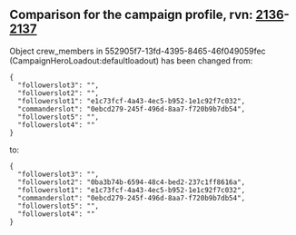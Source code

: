 ## Comparison for the campaign profile, rvn: [2136](https://github.com/PRO100KatYT/FortniteProfileRevisions/tree/main/profiles/campaign/2136%20campaign.json)-[2137](https://github.com/PRO100KatYT/FortniteProfileRevisions/tree/main/profiles/campaign/2137%20campaign.json)

Object crew_members in 552905f7-13fd-4395-8465-46f049059fec (CampaignHeroLoadout:defaultloadout) has been changed from:

```
{
  "followerslot3": "",
  "followerslot2": "",
  "followerslot1": "e1c73fcf-4a43-4ec5-b952-1e1c92f7c032",
  "commanderslot": "0ebcd279-245f-496d-8aa7-f720b9b7db54",
  "followerslot5": "",
  "followerslot4": ""
}
```

to:

```
{
  "followerslot3": "",
  "followerslot2": "0ba3b74b-6594-48c4-bed2-237c1ff8616a",
  "followerslot1": "e1c73fcf-4a43-4ec5-b952-1e1c92f7c032",
  "commanderslot": "0ebcd279-245f-496d-8aa7-f720b9b7db54",
  "followerslot5": "",
  "followerslot4": ""
}
```

<br><br>
